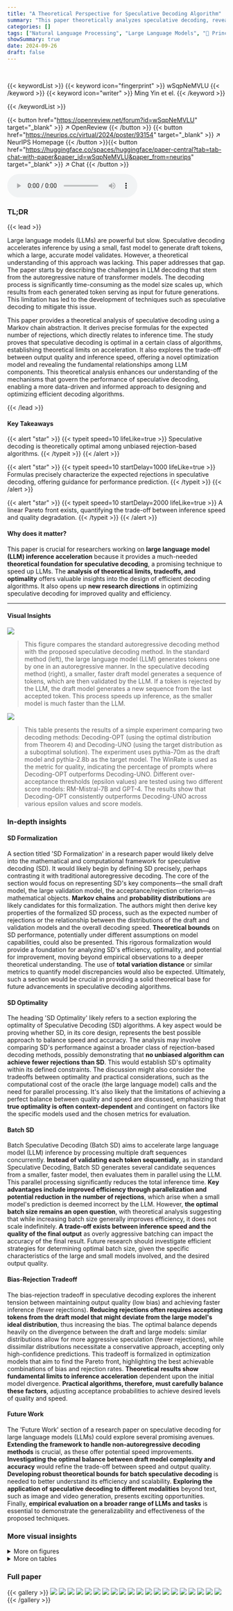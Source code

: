 ```yaml
---
title: "A Theoretical Perspective for Speculative Decoding Algorithm"
summary: "This paper theoretically analyzes speculative decoding, revealing its optimality and providing formulas for expected rejections, paving the way for more efficient large language model inference."
categories: []
tags: ["Natural Language Processing", "Large Language Models", "🏢 Princeton University",]
showSummary: true
date: 2024-09-26
draft: false
---
```


<br>

{{< keywordList >}}
{{< keyword icon="fingerprint" >}} wSqpNeMVLU {{< /keyword >}}
{{< keyword icon="writer" >}} Ming Yin et el. {{< /keyword >}}
 
{{< /keywordList >}}

{{< button href="https://openreview.net/forum?id=wSqpNeMVLU" target="_blank" >}}
↗ OpenReview
{{< /button >}}
{{< button href="https://neurips.cc/virtual/2024/poster/93154" target="_blank" >}}
↗ NeurIPS Homepage
{{< /button >}}{{< button href="https://huggingface.co/spaces/huggingface/paper-central?tab=tab-chat-with-paper&paper_id=wSqpNeMVLU&paper_from=neurips" target="_blank" >}}
↗ Chat
{{< /button >}}



<audio controls>
    <source src="https://ai-paper-reviewer.com/wSqpNeMVLU/podcast.wav" type="audio/wav">
    Your browser does not support the audio element.
</audio>


### TL;DR


{{< lead >}}

Large language models (LLMs) are powerful but slow. Speculative decoding accelerates inference by using a small, fast model to generate draft tokens, which a large, accurate model validates. However, a theoretical understanding of this approach was lacking. This paper addresses that gap.  The paper starts by describing the challenges in LLM decoding that stem from the autoregressive nature of transformer models. The decoding process is significantly time-consuming as the model size scales up, which results from each generated token serving as input for future generations. This limitation has led to the development of techniques such as speculative decoding to mitigate this issue. 

This paper provides a theoretical analysis of speculative decoding using a Markov chain abstraction.  It derives precise formulas for the expected number of rejections, which directly relates to inference time. The study proves that speculative decoding is optimal in a certain class of algorithms, establishing theoretical limits on acceleration. It also explores the trade-off between output quality and inference speed, offering a novel optimization model and revealing the fundamental relationships among LLM components. This theoretical analysis enhances our understanding of the mechanisms that govern the performance of speculative decoding, enabling a more data-driven and informed approach to designing and optimizing efficient decoding algorithms.

{{< /lead >}}


#### Key Takeaways

{{< alert "star" >}}
{{< typeit speed=10 lifeLike=true >}} Speculative decoding is theoretically optimal among unbiased rejection-based algorithms. {{< /typeit >}}
{{< /alert >}}

{{< alert "star" >}}
{{< typeit speed=10 startDelay=1000 lifeLike=true >}} Formulas precisely characterize the expected rejections in speculative decoding, offering guidance for performance prediction. {{< /typeit >}}
{{< /alert >}}

{{< alert "star" >}}
{{< typeit speed=10 startDelay=2000 lifeLike=true >}} A linear Pareto front exists, quantifying the trade-off between inference speed and quality degradation. {{< /typeit >}}
{{< /alert >}}

#### Why does it matter?
This paper is crucial for researchers working on **large language model (LLM) inference acceleration** because it provides a much-needed **theoretical foundation for speculative decoding**, a promising technique to speed up LLMs. The **analysis of theoretical limits, tradeoffs, and optimality** offers valuable insights into the design of efficient decoding algorithms.  It also opens up **new research directions** in optimizing speculative decoding for improved quality and efficiency.

------
#### Visual Insights



![](https://ai-paper-reviewer.com/wSqpNeMVLU/figures_1_1.jpg)

> This figure compares the standard autoregressive decoding method with the proposed speculative decoding method. In the standard method (left), the large language model (LLM) generates tokens one by one in an autoregressive manner.  In the speculative decoding method (right), a smaller, faster draft model generates a sequence of tokens, which are then validated by the LLM.  If a token is rejected by the LLM, the draft model generates a new sequence from the last accepted token. This process speeds up inference, as the smaller model is much faster than the LLM.





![](https://ai-paper-reviewer.com/wSqpNeMVLU/tables_2_1.jpg)

> This table presents the results of a simple experiment comparing two decoding methods: Decoding-OPT (using the optimal distribution from Theorem 4) and Decoding-UNO (using the target distribution as a suboptimal solution). The experiment uses pythia-70m as the draft model and pythia-2.8b as the target model.  The WinRate is used as the metric for quality, indicating the percentage of prompts where Decoding-OPT outperforms Decoding-UNO.  Different over-acceptance thresholds (epsilon values) are tested using two different score models: RM-Mistral-7B and GPT-4. The results show that Decoding-OPT consistently outperforms Decoding-UNO across various epsilon values and score models.





### In-depth insights


#### SD Formalization
A section titled 'SD Formalization' in a research paper would likely delve into the mathematical and computational framework for speculative decoding (SD).  It would likely begin by defining SD precisely, perhaps contrasting it with traditional autoregressive decoding.  The core of the section would focus on representing SD's key components—the small draft model, the large validation model, the acceptance/rejection criterion—as mathematical objects.  **Markov chains** and **probability distributions** are likely candidates for this formalization. The authors might then derive key properties of the formalized SD process, such as the expected number of rejections or the relationship between the distributions of the draft and validation models and the overall decoding speed.  **Theoretical bounds** on SD performance, potentially under different assumptions on model capabilities, could also be presented.  This rigorous formalization would provide a foundation for analyzing SD's efficiency, optimality, and potential for improvement, moving beyond empirical observations to a deeper theoretical understanding.  The use of **total variation distance** or similar metrics to quantify model discrepancies would also be expected. Ultimately, such a section would be crucial in providing a solid theoretical base for future advancements in speculative decoding algorithms.

#### SD Optimality
The heading 'SD Optimality' likely refers to a section exploring the optimality of Speculative Decoding (SD) algorithms.  A key aspect would be proving whether SD, in its core design, represents the best possible approach to balance speed and accuracy. The analysis may involve comparing SD's performance against a broader class of rejection-based decoding methods, possibly demonstrating that **no unbiased algorithm can achieve fewer rejections than SD**. This would establish SD's optimality within its defined constraints. The discussion might also consider the tradeoffs between optimality and practical considerations, such as the computational cost of the oracle (the large language model) calls and the need for parallel processing. It's also likely that the limitations of achieving a perfect balance between quality and speed are discussed, emphasizing that **true optimality is often context-dependent** and contingent on factors like the specific models used and the chosen metrics for evaluation.

#### Batch SD
Batch Speculative Decoding (Batch SD) aims to accelerate large language model (LLM) inference by processing multiple draft sequences concurrently.  **Instead of validating each token sequentially**, as in standard Speculative Decoding, Batch SD generates several candidate sequences from a smaller, faster model, then evaluates them in parallel using the LLM. This parallel processing significantly reduces the total inference time.  **Key advantages include improved efficiency through parallelization and potential reduction in the number of rejections**, which arise when a small model's prediction is deemed incorrect by the LLM.  However, **the optimal batch size remains an open question**, with theoretical analysis suggesting that while increasing batch size generally improves efficiency, it does not scale indefinitely.   **A trade-off exists between inference speed and the quality of the final output** as overly aggressive batching can impact the accuracy of the final result.  Future research should investigate efficient strategies for determining optimal batch size, given the specific characteristics of the large and small models involved, and the desired output quality.

#### Bias-Rejection Tradeoff
The bias-rejection tradeoff in speculative decoding explores the inherent tension between maintaining output quality (low bias) and achieving faster inference (fewer rejections).  **Reducing rejections often requires accepting tokens from the draft model that might deviate from the large model's ideal distribution**, thus increasing the bias.  The optimal balance depends heavily on the divergence between the draft and large models: similar distributions allow for more aggressive speculation (fewer rejections), while dissimilar distributions necessitate a conservative approach, accepting only high-confidence predictions. This tradeoff is formalized in optimization models that aim to find the Pareto front, highlighting the best achievable combinations of bias and rejection rates.  **Theoretical results show fundamental limits to inference acceleration** dependent upon the initial model divergence.  **Practical algorithms, therefore, must carefully balance these factors**, adjusting acceptance probabilities to achieve desired levels of quality and speed.

#### Future Work
The 'Future Work' section of a research paper on speculative decoding for large language models (LLMs) could explore several promising avenues.  **Extending the framework to handle non-autoregressive decoding methods** is crucial, as these offer potential speed improvements.  **Investigating the optimal balance between draft model complexity and accuracy** would refine the trade-off between speed and output quality.  **Developing robust theoretical bounds for batch speculative decoding** is needed to better understand its efficiency and scalability.  **Exploring the application of speculative decoding to different modalities** beyond text, such as image and video generation, presents exciting opportunities.  Finally, **empirical evaluation on a broader range of LLMs and tasks** is essential to demonstrate the generalizability and effectiveness of the proposed techniques.


### More visual insights

<details>
<summary>More on figures
</summary>


![](https://ai-paper-reviewer.com/wSqpNeMVLU/figures_5_1.jpg)

> This figure displays simulation results that compare empirical and theoretical results of speculative decoding and batch speculative decoding.  The left panel shows a simulation of standard speculative decoding, demonstrating the convergence of empirical average rejections to the theoretical value predicted by Theorem 1. The middle panel presents simulations of batch speculative decoding with different batch sizes (M=4 and M=5), again comparing empirical and theoretical results (this time using Theorem 3). Finally, the right panel illustrates the scaling law of expected rejections for batch speculative decoding as a function of batch size (M), showing the convergence to a limit as M increases.


![](https://ai-paper-reviewer.com/wSqpNeMVLU/figures_6_1.jpg)

> The left panel shows the process of Batch Speculative Decoding.  Multiple draft sequences are generated in parallel, and the large model verifies them. The right panel displays two graphs showing the relationship between batch improvement and batch size (M) for two different scenarios. The upper graph uses Bernoulli distributions for p and q, while the lower graph uses uniform distributions.  Both graphs illustrate that the benefit of increased batch size diminishes as M increases.


![](https://ai-paper-reviewer.com/wSqpNeMVLU/figures_7_1.jpg)

> This figure shows the Pareto front between rejection probability and distribution bias. The left panel shows the Pareto optimal tradeoff between these two metrics. The middle and right panels show a numerical example illustrating this tradeoff, where the over-acceptance threshold is varied. The black line in the left panel represents the optimal deviation given by Theorem 4, showing the minimum distribution bias for a given rejection probability. The unattainable region is the area below the Pareto front, indicating that no algorithm can achieve better performance than what is indicated by the Pareto front.


![](https://ai-paper-reviewer.com/wSqpNeMVLU/figures_27_1.jpg)

> This figure presents simulation results for Speculative Decoding and its batch version.  The left panel shows a comparison of empirical and theoretical expected rejections for standard speculative decoding. The middle panel shows similar comparisons for the batch version with different batch sizes (M=4 and M=5). The right panel illustrates how the expected number of rejections scales with increasing batch size (M), demonstrating convergence to a limit.


</details>




<details>
<summary>More on tables
</summary>


![](https://ai-paper-reviewer.com/wSqpNeMVLU/tables_8_1.jpg)
> This table compares the performance of two decoding methods, Decoding-OPT and Decoding-UNO, using different over-acceptance thresholds (epsilon values).  The WinRate metric shows the percentage of times each method produced a higher-quality response as judged by a score model (either RM-Mistral-7B or GPT-4) across 200 prompts, with 500 comparisons per prompt.  Decoding-OPT consistently outperforms Decoding-UNO across various epsilon values and scoring models, demonstrating the effectiveness of the Pareto-optimal solution for output quality and rejection trade-offs.

![](https://ai-paper-reviewer.com/wSqpNeMVLU/tables_13_1.jpg)
> This table presents the results of an experiment comparing two decoding methods: Decoding-OPT and Decoding-UNO.  Decoding-OPT uses the optimal distribution derived in Theorem 4, while Decoding-UNO uses a suboptimal distribution. The experiment measures the 'WinRate', which is the percentage of times Decoding-OPT's responses are preferred by a score model over Decoding-UNO's responses, for a set of prompts and different values of a hyperparameter (epsilon). The table shows the WinRate for two different score models (RM-Mistral-7B and GPT-4) and different epsilon values.

![](https://ai-paper-reviewer.com/wSqpNeMVLU/tables_28_1.jpg)
> This table presents the results of a simple experiment comparing two decoding methods, Decoding-OPT and Decoding-UNO, using different over-acceptance thresholds (epsilon).  The WinRate metric is used to measure the quality of responses, indicating the percentage of times each method produced a higher-quality response (as determined by a score model) for a set of prompts.  The methods use pythia-70m as a draft model and pythia-2.8b as the target model.  Two scoring models, RM-Mistral-7B and GPT-4, are used to evaluate the quality of generated responses. The table shows how the choice of epsilon and the scoring model affect the relative performance of the two decoding methods.

</details>




### Full paper

{{< gallery >}}
<img src="https://ai-paper-reviewer.com/wSqpNeMVLU/1.png" class="grid-w50 md:grid-w33 xl:grid-w25" />
<img src="https://ai-paper-reviewer.com/wSqpNeMVLU/2.png" class="grid-w50 md:grid-w33 xl:grid-w25" />
<img src="https://ai-paper-reviewer.com/wSqpNeMVLU/3.png" class="grid-w50 md:grid-w33 xl:grid-w25" />
<img src="https://ai-paper-reviewer.com/wSqpNeMVLU/4.png" class="grid-w50 md:grid-w33 xl:grid-w25" />
<img src="https://ai-paper-reviewer.com/wSqpNeMVLU/5.png" class="grid-w50 md:grid-w33 xl:grid-w25" />
<img src="https://ai-paper-reviewer.com/wSqpNeMVLU/6.png" class="grid-w50 md:grid-w33 xl:grid-w25" />
<img src="https://ai-paper-reviewer.com/wSqpNeMVLU/7.png" class="grid-w50 md:grid-w33 xl:grid-w25" />
<img src="https://ai-paper-reviewer.com/wSqpNeMVLU/8.png" class="grid-w50 md:grid-w33 xl:grid-w25" />
<img src="https://ai-paper-reviewer.com/wSqpNeMVLU/9.png" class="grid-w50 md:grid-w33 xl:grid-w25" />
<img src="https://ai-paper-reviewer.com/wSqpNeMVLU/10.png" class="grid-w50 md:grid-w33 xl:grid-w25" />
<img src="https://ai-paper-reviewer.com/wSqpNeMVLU/11.png" class="grid-w50 md:grid-w33 xl:grid-w25" />
<img src="https://ai-paper-reviewer.com/wSqpNeMVLU/12.png" class="grid-w50 md:grid-w33 xl:grid-w25" />
<img src="https://ai-paper-reviewer.com/wSqpNeMVLU/13.png" class="grid-w50 md:grid-w33 xl:grid-w25" />
<img src="https://ai-paper-reviewer.com/wSqpNeMVLU/14.png" class="grid-w50 md:grid-w33 xl:grid-w25" />
<img src="https://ai-paper-reviewer.com/wSqpNeMVLU/15.png" class="grid-w50 md:grid-w33 xl:grid-w25" />
<img src="https://ai-paper-reviewer.com/wSqpNeMVLU/16.png" class="grid-w50 md:grid-w33 xl:grid-w25" />
<img src="https://ai-paper-reviewer.com/wSqpNeMVLU/17.png" class="grid-w50 md:grid-w33 xl:grid-w25" />
<img src="https://ai-paper-reviewer.com/wSqpNeMVLU/18.png" class="grid-w50 md:grid-w33 xl:grid-w25" />
<img src="https://ai-paper-reviewer.com/wSqpNeMVLU/19.png" class="grid-w50 md:grid-w33 xl:grid-w25" />
<img src="https://ai-paper-reviewer.com/wSqpNeMVLU/20.png" class="grid-w50 md:grid-w33 xl:grid-w25" />
{{< /gallery >}}